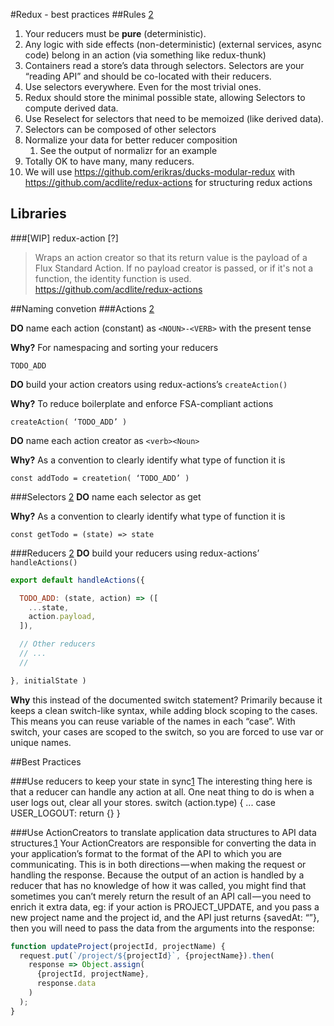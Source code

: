 #Redux - best practices
##Rules [2]
1. Your reducers must be **pure** (deterministic).
2. Any logic with side effects (non-deterministic) (external services, async code) belong in an action (via something like redux-thunk)
4. Containers read a store’s data through selectors. Selectors are your “reading API” and should be co-located with their reducers.
6. Use selectors everywhere. Even for the most trivial ones.
7. Redux should store the minimal possible state, allowing Selectors to compute derived data.
8. Use Reselect for selectors that need to be memoized (like derived data).
9. Selectors can be composed of other selectors
10. Normalize your data for better reducer composition
    1. See the output of normalizr for an example
11. Totally OK to have many, many reducers.
12. We will use 
https://github.com/erikras/ducks-modular-redux with https://github.com/acdlite/redux-actions
for structuring redux actions

## Libraries
###[WIP] redux-action [?]
> Wraps an action creator so that its return value is the payload of a Flux Standard Action. If no payload creator is passed, or if it's not a function, the identity function is used.
https://github.com/acdlite/redux-actions



##Naming convetion
###Actions [2]

**DO** name each action (constant) as `<NOUN>-<VERB>` with the present tense

**Why?** For namespacing and sorting your reducers

```
TODO_ADD
```

**DO** build your action creators using redux-actions’s `createAction()`

**Why?** To reduce boilerplate and enforce FSA-compliant actions

```
createAction( ‘TODO_ADD’ )
```

**DO** name each action creator as `<verb><Noun>`

**Why?** As a convention to clearly identify what type of function it is

```
const addTodo = createtion( ‘TODO_ADD’ )
```

###Selectors [2]
**DO** name each selector as get<Noun>

**Why?** As a convention to clearly identify what type of function it is

```const getTodo = (state) => state```

###Reducers [2]
**DO** build your reducers using redux-actions’ `handleActions()`
```javascript
export default handleActions({

  TODO_ADD: (state, action) => ([
    ...state,
    action.payload,
  ]),

  // Other reducers
  // ...
  //

}, initialState )
```
**Why** this instead of the documented switch statement? Primarily because it keeps a clean switch-like syntax, while adding block scoping to the cases. This means you can reuse variable of the names in each “case”. With switch, your cases are scoped to the switch, so you are forced to use var or unique names.

##Best Practices

###Use reducers to keep your state in sync[1]
The interesting thing here is that a reducer can handle any action at all. One neat thing to do is when a user logs out, clear all your stores.
switch (action.type) {
   ...
   case USER_LOGOUT: 
     return {}
}

###Use ActionCreators to translate application data structures to API data structures.[1]
Your ActionCreators are responsible for converting the data in your application’s format to the format of the API to which you are communicating. This is in both directions — when making the request or handling the response.
Because the output of an action is handled by a reducer that has no knowledge of how it was called, you might find that sometimes you can’t merely return the result of an API call — you need to enrich it extra data, eg: if your action is PROJECT_UPDATE, and you pass a new project name and the project id, and the API just returns {savedAt: “<some date>”}, then you will need to pass the data from the arguments into the response:
```javascript
function updateProject(projectId, projectName) {
  request.put(`/project/${projectId}`, {projectName}).then(
    response => Object.assign(
      {projectId, projectName}, 
      response.data
    )
  );
}
```



[1]: https://medium.com/@tkssharma/react-redux-best-practices-write-production-apps-7c3639e3c447#.ytgt7dszs
[2]: https://medium.com/@kylpo/redux-best-practices-eef55a20cc72#.1isrqgmze

